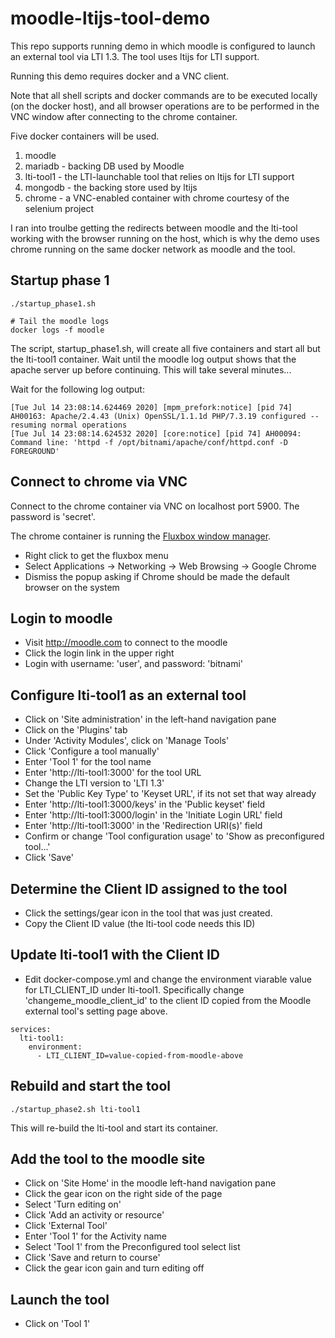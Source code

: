# moodle-ltijs-tool-demo

This repo supports running demo in which moodle is configured to launch an external tool via LTI 1.3.  The tool uses ltijs for LTI support.

Running this demo requires docker and a VNC client.

Note that all shell scripts and docker commands are to be executed locally (on the docker host), and all browser operations are to be performed in the VNC window after connecting to the chrome container.

Five docker containers will be used.

1. moodle
2. mariadb - backing DB used by Moodle
3. lti-tool1 - the LTI-launchable tool that relies on ltijs for LTI support
4. mongodb - the backing store used by ltijs
5. chrome - a VNC-enabled container with chrome courtesy of the selenium project

I ran into troulbe getting the redirects between moodle and the lti-tool working with the browser running on the host, which is why the demo uses chrome running on the same docker network as moodle and the tool.

## Startup phase 1

```
./startup_phase1.sh

# Tail the moodle logs
docker logs -f moodle
```

The script, startup_phase1.sh, will create all five containers and start all but the lti-tool1 container.  Wait until the moodle log output shows that the apache server up before continuing.  This will take several minutes...

Wait for the following log output:
```
[Tue Jul 14 23:08:14.624469 2020] [mpm_prefork:notice] [pid 74] AH00163: Apache/2.4.43 (Unix) OpenSSL/1.1.1d PHP/7.3.19 configured -- resuming normal operations
[Tue Jul 14 23:08:14.624532 2020] [core:notice] [pid 74] AH00094: Command line: 'httpd -f /opt/bitnami/apache/conf/httpd.conf -D FOREGROUND'
```

## Connect to chrome via VNC

Connect to the chrome container via VNC on localhost port 5900.  The password is 'secret'. 

The chrome container is running the [Fluxbox window manager](http://fluxbox.org).

* Right click to get the fluxbox menu
* Select Applications -> Networking -> Web Browsing -> Google Chrome
* Dismiss the popup asking if Chrome should be made the default browser on the system

## Login to moodle

* Visit http://moodle.com to connect to the moodle
* Click the login link in the upper right
* Login with username: 'user', and password: 'bitnami'

## Configure lti-tool1 as an external tool

* Click on 'Site administration' in the left-hand navigation pane
* Click on the 'Plugins' tab
* Under 'Activity Modules', click on 'Manage Tools'
* Click 'Configure a tool manually'
* Enter 'Tool 1' for the tool name
* Enter 'http://lti-tool1:3000' for the tool URL
* Change the LTI version to 'LTI 1.3'
* Set the 'Public Key Type' to 'Keyset URL', if its not set that way already
* Enter 'http://lti-tool1:3000/keys' in the 'Public keyset' field
* Enter 'http://lti-tool1:3000/login' in the 'Initiate Login URL' field
* Enter 'http://lti-tool1:3000' in the 'Redirection URI(s)' field
* Confirm or change 'Tool configuration usage' to 'Show as preconfigured tool...'
* Click 'Save'

## Determine the Client ID assigned to the tool

* Click the settings/gear icon in the tool that was just created.
* Copy the Client ID value  (the lti-tool code needs this ID)

## Update lti-tool1 with the Client ID

* Edit docker-compose.yml and change the environment viarable value for LTI_CLIENT_ID under lti-tool1.  Specifically change 'changeme_moodle_client_id' to the client ID copied from the Moodle external tool's setting page above.

```
services:
  lti-tool1:
    environment:
      - LTI_CLIENT_ID=value-copied-from-moodle-above
```


## Rebuild and start the tool

```
./startup_phase2.sh lti-tool1
```

This will re-build the lti-tool and start its container.



## Add the tool to the moodle site

* Click on 'Site Home' in the moodle left-hand navigation pane
* Click the gear icon on the right side of the page
* Select 'Turn editing on'
* Click 'Add an activity or resource'
* Click 'External Tool'
* Enter 'Tool 1' for the Activity name
* Select 'Tool 1' from the Preconfigured tool select list
* Click 'Save and return to course'
* Click the gear icon gain and turn editing off

## Launch the tool

* Click on 'Tool 1'
















